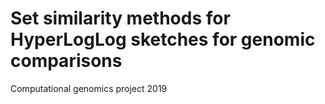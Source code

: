 # Set similarity methods for HyperLogLog sketches for genomic comparisons
Computational genomics project 2019

